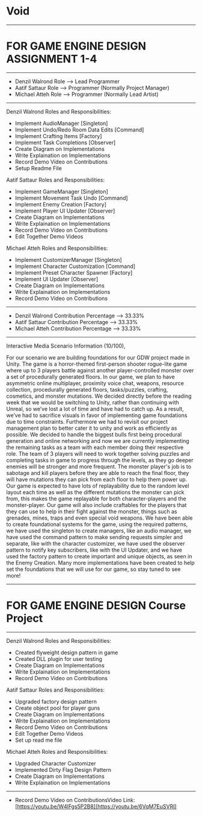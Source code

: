 # Void
------------------------------------------------------------------------------
# FOR GAME ENGINE DESIGN ASSIGNMENT 1-4
------------------------------------------------------------------------------
+ Denzil Walrond Role     -->     Lead Programmer
+ Aatif Sattaur Role      -->     Programmer (Normally Project Manager)
+ Michael Atteh Role      -->     Programmer (Normally Lead Artist)
------------------------------------------------------------------------------
Denzil Walrond Roles and Responsibilities:
+ Implement AudioManager                  [Singleton]
+ Implement Undo/Redo Room Data Edits     [Command]
+ Implement Crafting Items                [Factory]
+ Implement Task Completions              [Observer]
+ Create Diagram on Implementations
+ Write Explaination on Implementations
+ Record Demo Video on Contributions
+ Setup Readme File

Aatif Sattaur Roles and Responsibilities:
+ Implement GameManager                   [Singleton]
+ Implement Movement Task Undo            [Command]
+ Implement Enemy Creation                [Factory]
+ Implement Player UI Updater             [Observer]
+ Create Diagram on Implementations
+ Write Explaination on Implementations
+ Record Demo Video on Contributions
+ Edit Together Demo Videos

Michael Atteh Roles and Responsibilities:
+ Implement CustomizerManager             [Singleton]
+ Implement Character Customization       [Command]
+ Implement Preset Character Spawner      [Factory]
+ Implement UI Updater                    [Observer]
+ Create Diagram on Implementations
+ Write Explaination on Implementations
+ Record Demo Video on Contributions
------------------------------------------------------------------------------
+ Denzil Walrond Contribution Percentage   -->    33.33%
+ Aatif Sattaur Contribution Percentage    -->    33.33%
+ Michael Atteh Contribution Percentage    -->    33.33%
------------------------------------------------------------------------------
Interactive Media Scenario Information (10/100),

For our scenario we are building foundations for our GDW project made 
in Unity. The game is a horror-themed first-person shooter rogue-lite 
game where up to 3 players battle against another player-controlled 
monster over a set of procedurally generated floors. In our game, we 
plan to have asymmetric online multiplayer, proximity voice chat, 
weapons, resource collection, procedurally generated floors, 
tasks/puzzles, crafting, cosmetics, and monster mutations. We decided 
directly before the reading week that we would be switching to Unity, 
rather than continuing with Unreal, so we’ve lost a lot of time and 
have had to catch up. As a result, we’ve had to sacrifice visuals in 
favor of implementing game foundations due to time constraints. 
Furthermore we had to revisit our project management plan to better 
cater it to unity and work as efficiently as possible. We decided to 
handle the biggest bulls first being procedural generation and online
networking and now we are currently implementing the remaining tasks as
a team with each member doing their respective role. The team of 3 players
will need to work together solving puzzles and completing tasks in game to
progress through the levels, as they go deeper enemies will be stronger and 
more frequent. The monster player's job is to sabotage and kill players 
before they are able to reach the final floor, they will have mutations 
they can pick from each floor to help them power up. Our game is expected to 
have lots of replayability due to the random level layout each time as well 
as the different mutations the monster can pick from, this makes the game 
replayable for both character-players and the monster-player. Our game will 
also include craftables for the players that they can use to help in their 
fight against the monster, things such as grenades, mines, traps and even 
special void weapons. We have been able to create foundational systems for 
the game, using the required patterns, we have used the singleton to create 
managers, like an audio manager, we have used the command pattern to make sending 
requests simpler and separate, like with the character customizer, we 
have used the observer pattern to notify key subscribers, like with the 
UI Updater, and we have used the factory pattern to create important and 
unique objects, as seen in the Enemy Creation. Many more implementations 
have been created to help set the foundations that we will use for
our game, so stay tuned to see more!

------------------------------------------------------------------------------
# FOR GAME ENGINE DESIGN Course Project
------------------------------------------------------------------------------
Denzil Walrond Roles and Responsibilities:
+ Created flyweight design pattern in game
+ Created DLL plugin for user testing             
+ Create Diagram on Implementations
+ Write Explaination on Implementations
+ Record Demo Video on Contributions


Aatif Sattaur Roles and Responsibilities:
+ Upgraded factory design pattern
+ Create object pool for player guns     
+ Create Diagram on Implementations
+ Write Explaination on Implementations
+ Record Demo Video on Contributions
+ Edit Together Demo Videos
+ Set up read me file

Michael Atteh Roles and Responsibilities:
+ Upgraded Character Customizer
+ Implemented Dirty Flag Design Pattern
+ Create Diagram on Implementations
+ Write Explaination on Implementations

------------------------------------------------------------------------------
+ Record Demo Video on ContributionsVideo Link: [https://youtu.be/W4lFgs5P2B8](https://youtu.be/6VqM7EuSVRI)
